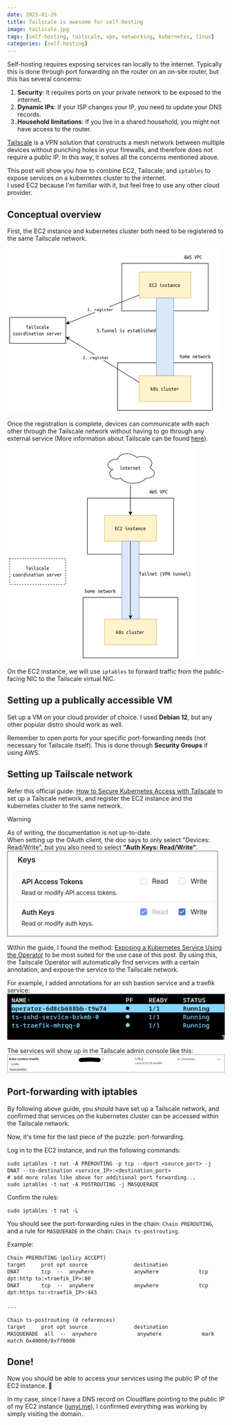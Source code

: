```yaml
---
date: 2025-01-29
title: Tailscale is awesome for self-hosting
image: tailscale.jpg
tags: [self-hosting, tailscale, vpn, networking, kubernetes, linux]
categories: [self-hosting]
---
```


Self-hosting requires exposing services ran locally to the internet. Typically this is done through port forwarding on the router on an on-site router, but this has several concerns:
1. **Security**: It requires ports on your private network to be exposed to the internet.
2. **Dynamic IPs**: If your ISP changes your IP, you need to update your DNS records.
3. **Household limitations**: If you live in a shared household, you might not have access to the router.

[Tailscale](https://tailscale.com/) is a VPN solution that constructs a mesh network between multiple devices without punching holes in your firewalls, and therefore does not require a public IP. In this way, it solves all the concerns mentioned above.

This post will show you how to combine EC2, Tailscale, and `iptables` to expose services on a kubernetes cluster to the internet. \
I used EC2 because I'm familiar with it, but feel free to use any other cloud provider.

## Conceptual overview

First, the EC2 instance and kubernetes cluster both need to be registered to the same Tailscale network.

![Overview 1](overview1.png)

Once the registration is complete, devices can communicate with each other through the Tailscale network without having to go through any external service (More information about Tailscale can be found [here](https://tailscale.com/blog/how-tailscale-works)).

![Overview 2](overview2.png)

On the EC2 instance, we will use `iptables` to forward traffic from the public-facing NIC to the Tailscale virtual NIC.

## Setting up a publically accessible VM

Set up a VM on your cloud provider of choice. I used **Debian 12**, but any other popular distro should work as well.

Remember to open ports for your specific port-forwarding needs (not necessary for Tailscale itself). This is done through **Security Groups** if using AWS.

## Setting up Tailscale network

Refer this official guide: [How to Secure Kubernetes Access with Tailscale](https://tailscale.com/learn/managing-access-to-kubernetes-with-tailscale) to set up a Tailscale network, and register the EC2 instance and the kubernetes cluster to the same network.

> [!WARNING]
> As of writing, the documentation is not up-to-date. \
> When setting up the OAuth client, the doc says to only select "Devices: Read/Write", but you also need to select **"Auth Keys: Read/Write"**.
> ![tailscale-oauth](oauth.png)

Within the guide, I found the method: [Exposing a Kubernetes Service Using the Operator](https://tailscale.com/learn/managing-access-to-kubernetes-with-tailscale#exposing-a-kubernetes-service-using-the-operator) to be most suited for the use case of this post. By using this, the Tailscale Operator will automatically find services with a certain annotation, and expose the service to the Tailscale network.

For example, I added annotations for an ssh bastion service and a traefik service:
![k9s](k9s.png)

The services will show up in the Tailscale admin console like this:
![console](console.png)

## Port-forwarding with iptables

By following above guide, you should have set up a Tailscale network, and confirmed that services on the kubernetes cluster can be accessed within the Tailscale network.

Now, it's time for the last piece of the puzzle: port-forwarding.

Log in to the EC2 instance, and run the following commands:
```shell
sudo iptables -t nat -A PREROUTING -p tcp --dport <source_port> -j DNAT --to-destination <service_IP>:<destination_port>
# add more rules like above for additional port forwarding...
sudo iptables -t nat -A POSTROUTING -j MASQUERADE
```
Confirm the rules:
```shell
sudo iptables -t nat -L
```
You should see the port-forwarding rules in the chain: `Chain PREROUTING`, and a rule for `MASQUERADE` in the chain: `Chain ts-postrouting`.

Example:
```
Chain PREROUTING (policy ACCEPT)
target     prot opt source               destination
DNAT       tcp  --  anywhere             anywhere             tcp dpt:http to:<traefik_IP>:80
DNAT       tcp  --  anywhere             anywhere             tcp dpt:https to:<traefik_IP>:443

...

Chain ts-postrouting (0 references)
target     prot opt source               destination
MASQUERADE  all  --  anywhere             anywhere             mark match 0x40000/0xff0000
```

## Done!

Now you should be able to access your services using the public IP of the EC2 instance. 🥳

In my case, since I have a DNS record on Cloudflare pointing to the public IP of my EC2 instance ([junyi.me](https://junyi.me/)), I confirmed everything was working by simply visiting the domain.

